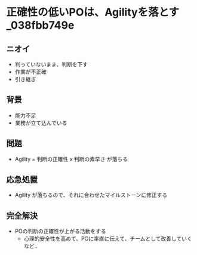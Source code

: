 # 正確性の低いPOは、Agilityを落とす_038fbb749e

## ニオイ
- 判っていないまま、判断を下す
- 作業が不正確
- 引き継ぎ
## 背景
- 能力不足
- 業務が立て込んでいる
## 問題
- Agility = 判断の正確性 x 判断の素早さ が落ちる
## 応急処置
- Agility が落ちるので、それに合わせたマイルストーンに修正する
## 完全解決
- POの判断の正確性が上がる活動をする
  - 心理的安全性を高めて、POに率直に伝えて、チームとして改善していくなど..